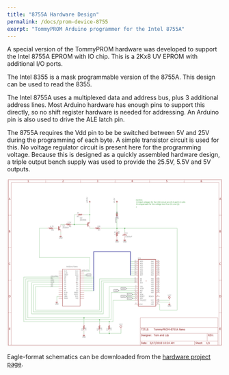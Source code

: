 ```yaml
---
title: "8755A Hardware Design"
permalink: /docs/prom-device-8755
exerpt: "TommyPROM Arduino programmer for the Intel 8755A"
---
```


A special version of the TommyPROM hardware was developed to support the Intel 8755A EPROM with IO chip.  This is a 2Kx8 UV EPROM with additional I/O ports.  

The Intel 8355 is a mask programmable version of the 8755A.  This design can be used to read the 8355.

The Intel 8755A uses a multiplexed data and address bus, plus 3 additional address lines. Most Arduino hardware has enough pins to support this directly, so no shift register hardware is needed for addressing. An Arduino pin is also used to drive the ALE latch pin.

The 8755A requires the Vdd pin to be be switched between 5V and 25V during the programming of each byte. A simple transistor circuit is used for this. No voltage regulator circuit is present here for the programming voltage. Because this is designed as a quickly assembled hardware design, a triple output bench supply was used to provide the 25.5V, 5.5V and 5V outputs.

[![TommyPROM Nano Schematic](images/TommyPROM-8755A-sch.png)](images/TommyPROM-8755A-sch.png)

Eagle-format schematics can be downloaded from the [hardware project page](https://github.com/TomNisbet/TommyPROM/tree/master/hardware).
